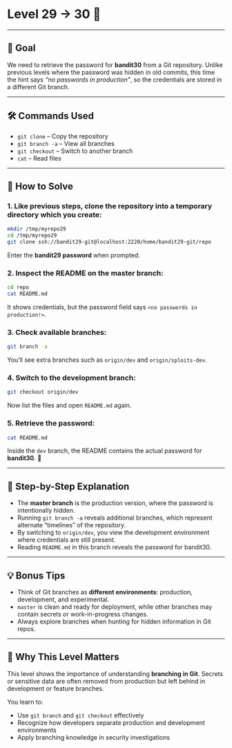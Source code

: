 # Level 29 → 30 🔐  

---

## 🎯 Goal  

We need to retrieve the password for **bandit30** from a Git repository. Unlike previous levels where the password was hidden in old commits, this time the hint says *“no passwords in production”*, so the credentials are stored in a different Git branch.  

---

## 🛠 Commands Used  

- `git clone` – Copy the repository  
- `git branch -a` – View all branches  
- `git checkout` – Switch to another branch  
- `cat` – Read files  

---

## 🚀 How to Solve  

### 1. Like previous steps, clone the repository into a temporary directory which you create:

```bash
mkdir /tmp/myrepo29  
cd /tmp/myrepo29  
git clone ssh://bandit29-git@localhost:2220/home/bandit29-git/repo  
```

Enter the **bandit29 password** when prompted.  

### 2. Inspect the README on the master branch:
```bash
cd repo  
cat README.md  
```

It shows credentials, but the password field says `<no passwords in production!>`.  

### 3. Check available branches:
```bash
git branch -a  
```
  
You’ll see extra branches such as `origin/dev` and `origin/sploits-dev`.  

### 4. Switch to the development branch: 

```bash
git checkout origin/dev  
```
  
Now list the files and open `README.md` again.  

### 5. Retrieve the password:  

```bash
cat README.md  
```
  
Inside the `dev` branch, the README contains the actual password for **bandit30**. 🎉  

---

## 🔢 Step-by-Step Explanation  

- The **master branch** is the production version, where the password is intentionally hidden.  
- Running `git branch -a` reveals additional branches, which represent alternate “timelines” of the repository.  
- By switching to `origin/dev`, you view the development environment where credentials are still present.  
- Reading `README.md` in this branch reveals the password for bandit30.  

---

## 💡 Bonus Tips  

- Think of Git branches as **different environments**: production, development, and experimental.  
- `master` is clean and ready for deployment, while other branches may contain secrets or work-in-progress changes.  
- Always explore branches when hunting for hidden information in Git repos.  

---

## 🧠 Why This Level Matters  

This level shows the importance of understanding **branching in Git**. Secrets or sensitive data are often removed from production but left behind in development or feature branches.  

You learn to:  
- Use `git branch` and `git checkout` effectively  
- Recognize how developers separate production and development environments  
- Apply branching knowledge in security investigations  
